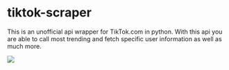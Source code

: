 # tiktok-scraper
This is an unofficial api wrapper for TikTok.com in python. With this api you are able to call most trending and fetch specific user information as well as much more.

 <img src="https://cdnb.artstation.com/p/assets/images/images/011/391/419/large/maarten-verhoeven-c-002-crop.jpg?1529355244">
